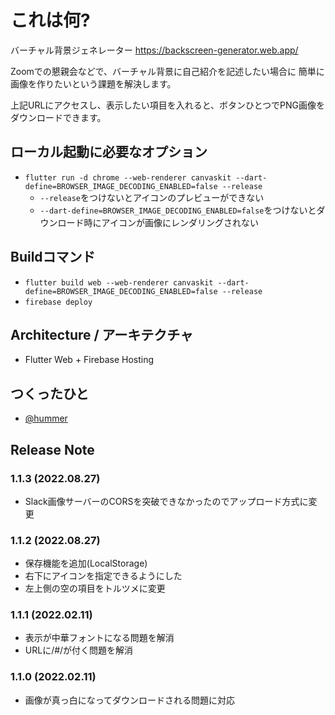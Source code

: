# これは何?

バーチャル背景ジェネレーター
https://backscreen-generator.web.app/

Zoomでの懇親会などで、バーチャル背景に自己紹介を記述したい場合に
簡単に画像を作りたいという課題を解決します。

上記URLにアクセスし、表示したい項目を入れると、ボタンひとつでPNG画像をダウンロードできます。

## ローカル起動に必要なオプション
* `flutter run -d chrome --web-renderer canvaskit --dart-define=BROWSER_IMAGE_DECODING_ENABLED=false --release`
  * `--release`をつけないとアイコンのプレビューができない
  * `--dart-define=BROWSER_IMAGE_DECODING_ENABLED=false`をつけないとダウンロード時にアイコンが画像にレンダリングされない

## Buildコマンド
* `flutter build web --web-renderer canvaskit --dart-define=BROWSER_IMAGE_DECODING_ENABLED=false --release`
* `firebase deploy`

## Architecture / アーキテクチャ
* Flutter Web + Firebase Hosting

## つくったひと
* [@hummer](http://twitter.com/hummer)

## Release Note

### 1.1.3 (2022.08.27)
- Slack画像サーバーのCORSを突破できなかったのでアップロード方式に変更

### 1.1.2 (2022.08.27)
- 保存機能を追加(LocalStorage)
- 右下にアイコンを指定できるようにした
- 左上側の空の項目をトルツメに変更

### 1.1.1 (2022.02.11)
- 表示が中華フォントになる問題を解消
- URLに/#/が付く問題を解消

### 1.1.0 (2022.02.11)
- 画像が真っ白になってダウンロードされる問題に対応